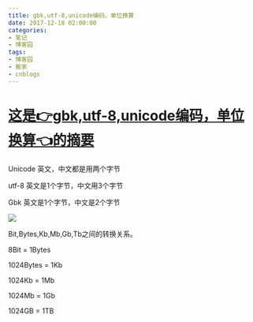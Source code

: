 ```yaml
---
title: gbk,utf-8,unicode编码，单位换算
date: 2017-12-18 02:00:00
categories:
- 笔记
- 博客园
tags:
- 博客园
- 搬家
- cnblogs
---
```

# [这是👉gbk,utf-8,unicode编码，单位换算👈的摘要](/2017/12/18/cnblog_8056251/)
<!--more-->
Unicode 英文，中文都是用两个字节

utf-8 英文是1个字节，中文用3个字节

Gbk  英文是1个字节，中文是2个字节

![](http://images2017.cnblogs.com/blog/1301576/201712/1301576-20171219091534600-79016776.png)





Bit,Bytes,Kb,Mb,Gb,Tb之间的转换关系。



8Bit = 1Bytes



1024Bytes = 1Kb



1024Kb = 1Mb



1024Mb = 1Gb



1024GB = 1TB




